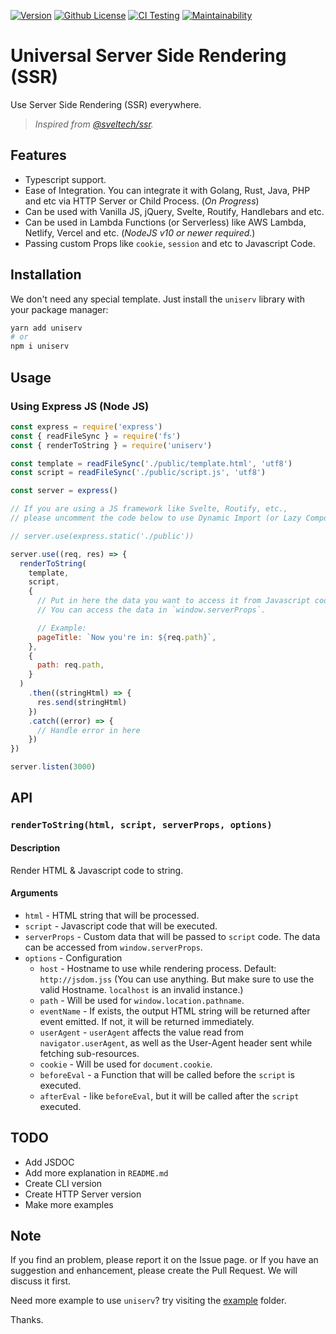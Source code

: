 [![Version](https://badgen.net/npm/v/uniserv?color=blue&label=version)](https://npmjs.com/package/uniserv)
[![Github License](https://badgen.net/github/license/lamualfa/uniserv?color=purple&label=license)](https://github.com/lamualfa/uniserv/blob/master/LICENSE)
[![CI Testing](https://github.com/lamualfa/uniserv/workflows/CI%20Testing/badge.svg)](https://github.com/lamualfa/uniserv/actions?query=workflow%3A%22CI+Testing%22)
[![Maintainability](https://api.codeclimate.com/v1/badges/da819077ced8476f6b42/maintainability)](https://codeclimate.com/github/lamualfa/uniserv/maintainability)

# Universal Server Side Rendering (SSR)

Use Server Side Rendering (SSR) everywhere.

> _Inspired from [@sveltech/ssr](https://github.com/roxiness/ssr)._

## Features

- Typescript support.
- Ease of Integration. You can integrate it with Golang, Rust, Java, PHP and etc via HTTP Server or Child Process. (_On Progress_)
- Can be used with Vanilla JS, jQuery, Svelte, Routify, Handlebars and etc.
- Can be used in Lambda Functions (or Serverless) like AWS Lambda, Netlify, Vercel and etc. (_NodeJS v10 or newer required._)
- Passing custom Props like `cookie`, `session` and etc to Javascript Code.

## Installation

We don't need any special template. Just install the `uniserv` library with your package manager:

```bash
yarn add uniserv
# or
npm i uniserv
```

## Usage

### Using Express JS (Node JS)

```js
const express = require('express')
const { readFileSync } = require('fs')
const { renderToString } = require('uniserv')

const template = readFileSync('./public/template.html', 'utf8')
const script = readFileSync('./public/script.js', 'utf8')

const server = express()

// If you are using a JS framework like Svelte, Routify, etc.,
// please uncomment the code below to use Dynamic Import (or Lazy Component)

// server.use(express.static('./public'))

server.use((req, res) => {
  renderToString(
    template,
    script,
    {
      // Put in here the data you want to access it from Javascript code.
      // You can access the data in `window.serverProps`.

      // Example:
      pageTitle: `Now you're in: ${req.path}`,
    },
    {
      path: req.path,
    }
  )
    .then((stringHtml) => {
      res.send(stringHtml)
    })
    .catch((error) => {
      // Handle error in here
    })
})

server.listen(3000)
```

## API

### `renderToString(html, script, serverProps, options)`

#### Description

Render HTML & Javascript code to string.

#### Arguments

- `html` - HTML string that will be processed.
- `script` - Javascript code that will be executed.
- `serverProps` - Custom data that will be passed to `script` code. The data can be accessed from `window.serverProps`.
- `options` - Configuration
  - `host` - Hostname to use while rendering process. Default: `http://jsdom.jss` (You can use anything. But make sure to use the valid Hostname. `localhost` is an invalid instance.)
  - `path` - Will be used for `window.location.pathname`.
  - `eventName` - If exists, the output HTML string will be returned after event emitted. If not, it will be returned immediately.
  - `userAgent` - `userAgent` affects the value read from `navigator.userAgent`, as well as the User-Agent header sent while fetching sub-resources.
  - `cookie` - Will be used for `document.cookie`.
  - `beforeEval` - a Function that will be called before the `script` is executed.
  - `afterEval` - like `beforeEval`, but it will be called after the `script` executed.

## TODO

- Add JSDOC
- Add more explanation in `README.md`
- Create CLI version
- Create HTTP Server version
- Make more examples

## Note

If you find an problem, please report it on the Issue page. or If you have an suggestion and enhancement, please create the Pull Request. We will discuss it first.

Need more example to use `uniserv`? try visiting the [example](https://github.com/lamualfa/uniserv/tree/master/example) folder.

Thanks.
